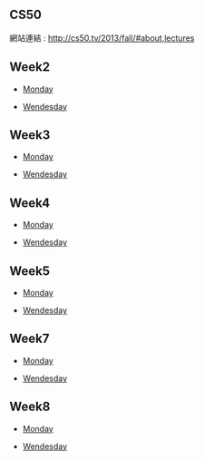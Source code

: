 CS50
---

網站連結 : http://cs50.tv/2013/fall/#about,lectures


Week2
---

* [Monday](https://www.youtube.com/watch?v=yMAvmUyrwlc)

* [Wendesday](https://www.youtube.com/watch?v=i42GUZbKTPU)



Week3
---

* [Monday](https://www.youtube.com/watch?v=xqhcVALTw54)

* [Wendesday](https://www.youtube.com/watch?v=YxgI7ll4Xtg)



Week4
---

* [Monday](https://www.youtube.com/watch?v=8IZ9r5kmS3Y)

* [Wendesday](https://www.youtube.com/watch?v=lw1U7CvmjoU)




Week5
---

* [Monday](https://www.youtube.com/watch?v=IEuvKVjw2oM)

* [Wendesday](https://www.youtube.com/watch?v=atBMLJdSKBo)



Week7
---

* [Monday](https://www.youtube.com/watch?v=RUAsmwYC2mc)

* [Wendesday](https://www.youtube.com/watch?v=QWnZpgZKOoc)


Week8
---

* [Monday](https://www.youtube.com/watch?v=9qvt6MwBKZQ)

* [Wendesday](https://www.youtube.com/watch?v=ihmHDZKOkA8)

